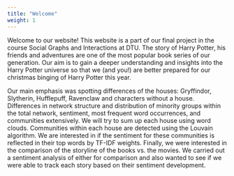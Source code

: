 ```yaml
---
title: "Welcome"
weight: 1
---
```


Welcome to our website!
This website is a part of our final project in the course Social Graphs and Interactions at DTU. The story of Harry Potter, his friends and adventures are one of the most popular book series of our generation. Our aim is to gain a deeper understanding and insights into the Harry Potter universe so that we (and you!) are better prepared for our christmas binging of Harry Potter this year.

Our main emphasis was spotting differences of the houses: Gryffindor, Slytherin, Hufflepuff, Ravenclaw and characters without a house. Differences in network structure and distribution of minority groups within the total network, sentiment, most frequent word occurrences, and communities extensively. We will try to sum up each house using word clouds. Communities within each house are detected using the Louvain algorithm. We are interested in if the sentiment for these communities is reflected in their top words by TF-IDF weights. Finally, we were interested in the comparison of the storyline of the books vs. the movies. We carried out a sentiment analysis of either for comparison and also wanted to see if we were able to track each story based on their sentiment development.

